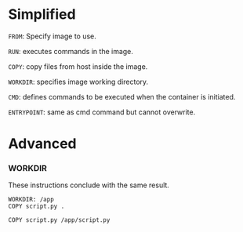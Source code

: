 # Simplified

`FROM`: Specify image to use.

`RUN`: executes commands in the image.

`COPY`: copy files from host inside the image.

`WORKDIR`: specifies image working directory.

`CMD`: defines commands to be executed when the container is initiated.

`ENTRYPOINT`: same as cmd command but cannot overwrite.

# Advanced

### WORKDIR

These instructions conclude with the same result.

```
WORKDIR: /app
COPY script.py .
```

```
COPY script.py /app/script.py
```